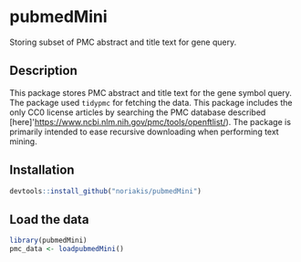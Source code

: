 # pubmedMini

Storing subset of PMC abstract and title text for gene query.

## Description

This package stores PMC abstract and title text for the gene symbol query.
The package used `tidypmc` for fetching the data. This package includes the only CC0 license articles by searching the PMC database described [here]'https://www.ncbi.nlm.nih.gov/pmc/tools/openftlist/). The package is primarily intended to ease recursive downloading when performing text mining.

## Installation

```r
devtools::install_github("noriakis/pubmedMini")
```

## Load the data

```r
library(pubmedMini)
pmc_data <- loadpubmedMini()
```